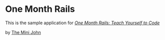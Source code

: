 # One Month Rails 

This is the sample application for 
[*One Month Rails: Teach Yourself to Code*](http://onemonthrails.com)

by [The Mini John](http://www.twitter.com/theminijohn)